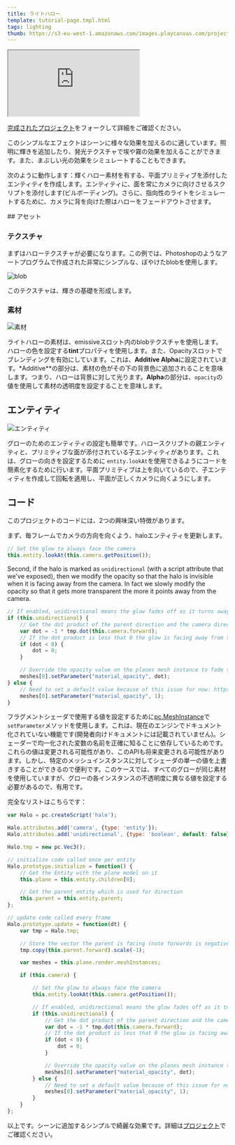 ```yaml
---
title: ライトハロー
template: tutorial-page.tmpl.html
tags: lighting
thumb: https://s3-eu-west-1.amazonaws.com/images.playcanvas.com/projects/12/406040/2TX0AO-image-75.jpg
---
```


<iframe src="https://playcanv.as/p/rnIUbXws/"></iframe>

[完成されたプロジェクト][4]をフォークして詳細をご確認ください。

このシンプルなエフェクトはシーンに様々な効果を加えるのに適しています。照明に輝きを追加したり、発光テクスチャで埃や霧の効果を加えることができます。また、まぶしい光の効果をシミュレートすることもできます。

次のように動作します：輝くハロー素材を有する、平面プリミティブを添付したエンティティを作成します。エンティティに、面を常にカメラに向けさせるスクリプトを添付します(ビルボーディング)。さらに、指向性のライトをシミュレートするために、カメラに背を向けた際はハローをフェードアウトさせます。

## アセット

### テクスチャ

まずはハローテクスチャが必要になります。この例では、Photoshopのようなアートプログラムで作成された非常にシンプルな、ぼやけたblobを使用します。

![blob][1]

このテクスチャは、輝きの基礎を形成します。

### 素材

![素材][2]

ライトハローの素材は、emissiveスロット内のblobテクスチャを使用します。ハローの色を設定する**tint**プロパティを使用します。また、Opacityスロットでブレンディングを有効にしています。これは、**Additive Alpha**に設定されています。*Additive**の部分は、素材の色がその下の背景色に追加されることを意味します。つまり、ハローは背景に対して光ります。**Alpha**の部分は、`opacity`の値を使用して素材の透明度を設定することを意味します。

## エンティティ

![エンティティ][3]

グローのためのエンティティの設定も簡単です。ハロースクリプトの親エンティティと、プリミティブな面が添付されている子エンティティがあります。これは、グローの向きを設定するために `entity.lookAt`を使用できるようにコードを簡素化するために行います。平面プリミティブは上を向いているので、子エンティティを作成して回転を適用し、平面が正しくカメラに向くようにします。

## コード

このプロジェクトのコードには、2つの興味深い特徴があります。

まず、毎フレームでカメラの方向を向くよう、haloエンティティを更新します。

```javascript
// Set the glow to always face the camera
this.entity.lookAt(this.camera.getPosition());
```

Second, if the halo is marked as `unidirectional` (with a script attribute that we've exposed), then we modify the opacity so that the halo is invisible when it is facing away from the camera. In fact we slowly modify the opacity so that it gets more transparent the more it points away from the camera.

```javascript
// If enabled, unidirectional means the glow fades off as it turns away from the camera
if (this.unidirectional) {
    // Get the dot product of the parent direction and the camera direction
    var dot = -1 * tmp.dot(this.camera.forward);
    // If the dot product is less that 0 the glow is facing away from the camera
    if (dot < 0) {
        dot = 0;
    }

    // Override the opacity value on the planes mesh instance to fade to zero as the glow turns away from the camera
    meshes[0].setParameter("material_opacity", dot);
} else {
    // Need to set a default value because of this issue for now: https://github.com/playcanvas/engine/issues/453
    meshes[0].setParameter("material_opacity", 1);
}
```

フラグメントシェーダで使用する値を設定するために[pc.MeshInstance][5]で`setParameter`メソッドを使用します。これは、現在のエンジンでドキュメント化されていない機能です(開発者向けドキュメントには記載されていません)。シェーダーで均一化された変数の名前を正確に知ることに依存しているためです。これらの値は変更される可能性があり、このAPIも将来変更される可能性があります。しかし、特定のメッシュインスタンスに対してシェーダの単一の値を上書きすることができるので便利です。このケースでは、すべてのグローが同じ素材を使用していますが、グローの各インスタンスの不透明度に異なる値を設定する必要があるので、有用です。

完全なリストはこちらです：

```javascript
var Halo = pc.createScript('halo');

Halo.attributes.add('camera', {type: 'entity'});
Halo.attributes.add('unidirectional', {type: 'boolean', default: false});

Halo.tmp = new pc.Vec3();

// initialize code called once per entity
Halo.prototype.initialize = function() {
    // Get the Entity with the plane model on it
    this.plane = this.entity.children[0];

    // Get the parent entity which is used for direction
    this.parent = this.entity.parent;
};

// update code called every frame
Halo.prototype.update = function(dt) {
    var tmp = Halo.tmp;

    // Store the vector the parent is facing (note forwards is negative z)
    tmp.copy(this.parent.forward).scale(-1);

    var meshes = this.plane.render.meshInstances;

    if (this.camera) {

        // Set the glow to always face the camera
        this.entity.lookAt(this.camera.getPosition());

        // If enabled, unidirectional means the glow fades off as it turns away from the camera
        if (this.unidirectional) {
            // Get the dot product of the parent direction and the camera direction
            var dot = -1 * tmp.dot(this.camera.forward);
            // If the dot product is less that 0 the glow is facing away from the camera
            if (dot < 0) {
                dot = 0;
            }

            // Override the opacity value on the planes mesh instance to fade to zero as the glow turns away from the camera
            meshes[0].setParameter("material_opacity", dot);
        } else {
            // Need to set a default value because of this issue for now: https://github.com/playcanvas/engine/issues/453
            meshes[0].setParameter("material_opacity", 1);
        }
    }
};
```

以上です。シーンに追加するシンプルで綺麗な効果です。詳細は[プロジェクト][4]でご確認ください。

[1]: /images/tutorials/intermediate/light-halos/blob.jpg
[2]: /images/tutorials/intermediate/light-halos/material.jpg
[3]: /images/tutorials/intermediate/light-halos/entity-setup.jpg
[4]: https://playcanvas.com/project/406040
[5]: http://developer.playcanvas.com/en/api/pc.MeshInstance.html

